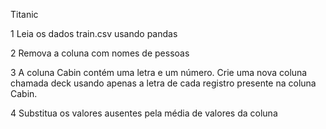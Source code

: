Titanic

1 Leia os dados train.csv usando pandas

2 Remova a coluna com nomes de pessoas

3 A coluna Cabin contém uma letra e um número. Crie uma nova coluna chamada deck usando apenas a letra de cada registro presente na coluna Cabin.

4 Substitua os valores ausentes pela média de valores da coluna
